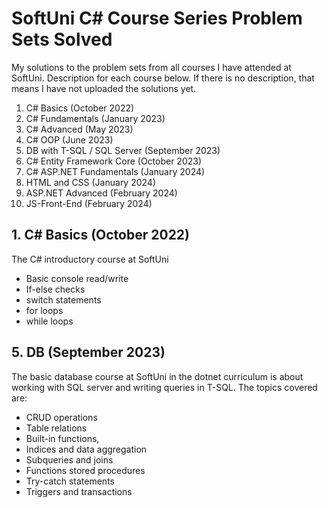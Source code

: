 # SoftUni C# Course Series Problem Sets Solved
 My solutions to the problem sets from all courses I have attended at SoftUni. Description for each course below. If there is no description, that means I have not uploaded the solutions yet. 
 1. C# Basics (October 2022)
 2. C# Fundamentals (January 2023)
 3. C# Advanced (May 2023)
 4. C# OOP (June 2023)
 5. DB with T-SQL / SQL Server (September 2023)
 6. C# Entity Framework Core (October 2023)
 7. C# ASP.NET Fundamentals (January 2024)
 8. HTML and CSS (January 2024)
 9. ASP.NET Advanced (February 2024)
 10. JS-Front-End (February 2024)  
     
## 1. C# Basics (October 2022)
  The C# introductory course at SoftUni  
  - Basic console read/write  
  - If-else checks  
  - switch statements  
  - for loops
  - while loops  
    
## 5. DB (September 2023)
  The basic database course at SoftUni in the dotnet curriculum is about working with SQL server and writing queries in T-SQL. The topics covered are:  
  - CRUD operations  
  - Table relations  
  - Built-in functions,  
  - Indices and data aggregation  
  - Subqueries and joins  
  - Functions stored procedures  
  - Try-catch statements  
  - Triggers and transactions  
